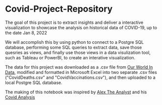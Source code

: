 # Covid-Project-Repository

The goal of this project is to extract insights and deliver a interactive visualization to showcase the analysis on historical data of COVID-19, up to the date Jan 8, 2022

We will accomplish this by using python to connect to a Postgre SQL database, performing some SQL queries to extract data,  save those quesries as views, and finally use those views in a data visulization tool, such as Tableau or PowerBI, to create an interative visualization. 

The data for this project was downloaded as a .csv file from [Our World In Data](https://ourworldindata.org/covid-deaths), modified and formatted in Microsoft Excel into two separate .csv files ("CovidDeaths.csv" and "CovidVaccinations.csv"), and then uploaded to a local Postgre SQL database.

The making of this notebook was inspired by [Alex The Analyst](https://github.com/AlexTheAnalyst) and his [Covid Analysis](https://www.youtube.com/watch?v=qfyynHBFOsM&t=567s)
